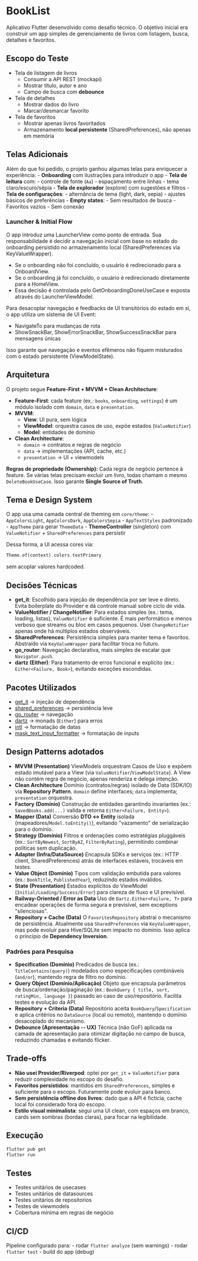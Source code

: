 # BookList

Aplicativo Flutter desenvolvido como desafio técnico. O objetivo inicial era construir um app simples de gerenciamento de livros com listagem, busca, detalhes e favoritos.

## Escopo do Teste

-   Tela de listagem de livros
    -   Consumir a API REST (mockapi)
    -   Mostrar título, autor e ano
    -   Campo de busca com **debounce**
-   Tela de detalhes
    -   Mostrar dados do livro
    -   Marcar/desmarcar favorito
-   Tela de favoritos
    -   Mostrar apenas livros favoritados
    -   Armazenamento **local persistente** (SharedPreferences), não apenas em memória

## Telas Adicionais

Além do que foi pedido, o projeto ganhou algumas telas para enriquecer a experiência: - **Onboarding** com ilustrações para introduzir o app - **Tela de leitura** com: - controle de fonte (`Aa`) - espaçamento entre linhas - tema claro/escuro/sépia - **Tela de explorador** (explore) com sugestões e filtros - **Tela de configurações**: - alternância de tema (light, dark, sepia) - ajustes básicos de preferências - **Empty states**: - Sem resultados de busca - Favoritos vazios - Sem conexão

### Launcher & Initial Flow
O app introduz uma LauncherView como ponto de entrada.
Sua responsabilidade é decidir a navegação inicial com base no estado do onboarding persistido no armazenamento local (SharedPreferences via KeyValueWrapper).
 - Se o onboarding não foi concluído, o usuário é redirecionado para a OnboardView.
 - Se o onboarding já foi concluído, o usuário é redirecionado diretamente para a HomeView.
 - Essa decisão é controlada pelo GetOnboardingDoneUseCase e exposta através do LauncherViewModel.

Para desacoplar navegação e feedbacks de UI transitórios do estado em si, o app utiliza um sistema de UI Event:
 - NavigateTo para mudanças de rota
 - ShowSnackBar, ShowErrorSnackBar, ShowSuccessSnackBar para mensagens únicas

Isso garante que navegação e eventos efêmeros não fiquem misturados com o estado persistente (ViewModelState).

## Arquitetura

O projeto segue **Feature-First + MVVM + Clean Architecture**:

-   **Feature-First**: cada feature (ex.: `books`, `onboarding`, `settings`) é um módulo isolado com `domain`, `data` e `presentation`.
-   **MVVM**:
    -   **View**: UI pura, sem lógica
    -   **ViewModel**: orquestra casos de uso, expõe estados (`ValueNotifier`)
    -   **Model**: entidades de domínio
-   **Clean Architecture**:
    -   `domain` → contratos e regras de negócio
    -   `data` → implementações (API, cache, etc.)
    -   `presentation` → UI + viewmodels

 **Regras de propriedade (Ownership):** Cada regra de negócio pertence à feature. Se várias telas precisam excluir um livro, todas chamam o mesmo `DeleteBookUseCase`. Isso garante **Single Source of Truth**.

## Tema e Design System

O app usa uma camada central de theming em `core/theme`: - `AppColorsLight`, `AppColorsDark`, `AppColorsSepia` - `AppTextStyles` padronizado - `AppTheme` para gerar `ThemeData` - **ThemeController** (singleton) com `ValueNotifier` + `SharedPreferences` para persistir

Dessa forma, a UI acessa cores via:

``` dart
Theme.of(context).colors.textPrimary
```

sem acoplar valores hardcoded.

## Decisões Técnicas

-   **get_it**: Escolhido para injeção de dependência por ser leve e direto. Evita boilerplate do Provider e dá controle manual sobre ciclo de vida.
-   **ValueNotifier / ChangeNotifier**: Para estados simples (ex.: tema, loading, listas), `ValueNotifier` é suficiente. É mais performático e menos verboso que streams ou bloc em casos pequenos. Usei `ChangeNotifier` apenas onde há múltiplos estados observáveis.
-   **SharedPreferences**: Persistência simples para manter tema e favoritos. Abstraído via `KeyValueWrapper` para facilitar troca no futuro.
-   **go_router**: Navegação declarativa, mais simples de escalar que `Navigator.push`.
-   **dartz (Either)**: Para tratamento de erros funcional e explícito (ex.: `Either<Failure, Book>`), evitando exceções escondidas.

## Pacotes Utilizados

-   [get_it](https://pub.dev/packages/get_it) → injeção de dependência
-   [shared_preferences](https://pub.dev/packages/shared_preferences) -> persistência leve
-   [go_router](https://pub.dev/packages/go_router) -> navegação
-   [dartz](https://pub.dev/packages/dartz) -> monads (`Either`) para erros
-   [intl](https://pub.dev/packages/intl) -> formatação de datas
-   [mask_text_input_formatter](https://pub.dev/packages/mask_text_input_formatter) -> formatação de inputs

## Design Patterns adotados

-   **MVVM (Presentation)** ViewModels orquestram Casos de Uso e expõem estado imutável para a View (via `ValueNotifier`/`ViewModelState`). A View não contém regra de negócio, apenas renderiza e delega intenção.
-   **Clean Architecture** Domínio (contratos/regras) isolado de Data (SDK/IO) via **Repository Pattern**. `domain` define interfaces; `data` implementa; `presentation` orquestra.
-   **Factory (Domínio)** Construção de entidades garantindo invariantes (ex.: `SavedBooks.add(...)` valida e retorna `Either<Failure, Entity>`).
-   **Mapper (Data)** Conversão **DTO ↔ Entity** isolada (mapeadores/`Model.toEntity()`), evitando "vazamento" de serialização para o domínio.
-   **Strategy (Domínio)** Filtros e ordenações como estratégias pluggáveis (ex.: `SortByNewest`, `SortByAZ`, `FilterByRating`), permitindo combinar políticas sem duplicação.
-   **Adapter (Infra/DataSource)** Encapsula SDKs e serviços (ex.: HTTP client, SharedPreferences) atrás de interfaces estáveis, trocáveis em testes.
-   **Value Object (Domínio)** Tipos com validação embutida para valores (ex.: `BookTitle`, `PublishedYear`), reduzindo estados inválidos.
-   **State (Presentation)** Estados explícitos do ViewModel (`Initial/Loading/Success/Error`) para clareza de fluxo e UI previsível.
-   **Railway-Oriented / Error as Data** Uso de `Dartz.Either<Failure, T>` para encadear operações de forma segura e previsível, sem exceptions "silenciosas".
-   **Repository + Cache (Data)** O `FavoritesRepository` abstrai o mecanismo de persistência. Atualmente usa `SharedPreferences` via `KeyValueWrapper`, mas pode evoluir para Hive/SQLite sem impacto no domínio. Isso aplica o princípio de **Dependency Inversion**.

### Padrões para Pesquisa

-   **Specification (Domínio)** Predicados de busca (ex.: `TitleContains(query)`) modelados como especificações combináveis (`and/or`), mantendo regra de filtro no domínio.
-   **Query Object (Domínio/Aplicação)** Objeto que encapsula parâmetros de busca/ordenação/paginação (ex.: `BookQuery { title, sort, ratingMin, language }`) passado ao caso de uso/repositório. Facilita testes e evolução da API.
-   **Repository + Criteria (Data)** Repositório aceita `BookQuery`/`Specification` e aplica critérios no `DataSource` (local ou remoto), mantendo o domínio desacoplado do mecanismo.
-   **Debounce (Apresentação -- UX)** Técnica (não GoF) aplicada na camada de apresentação para otimizar digitação no campo de busca, reduzindo chamadas e evitando flicker.

## Trade-offs

-   **Não usei Provider/Riverpod**: optei por `get_it` + `ValueNotifier` para reduzir complexidade no escopo do desafio.
-   **Favoritos persistidos**: mantidos em `SharedPreferences`, simples e suficiente para o escopo. Futuramente pode evoluir para banco.
-   **Sem persistência offline dos livros**: dado que a API é fictícia, cache local foi considerado fora do escopo.
-   **Estilo visual minimalista**: segui uma UI clean, com espaços em branco, cards sem sombras (bordas claras), para focar na legibilidade.

## Execução

``` bash
flutter pub get
flutter run
```

## Testes

-   Testes unitários de usecases
-   Testes unitários de datasources
-   Testes unitários de repositorios
-   Testes de viewmodels
-   Cobertura mínima em regras de negócio

## CI/CD

Pipeline configurado para: - rodar `flutter analyze` (sem warnings) -  rodar `flutter test` - build do app (debug)
